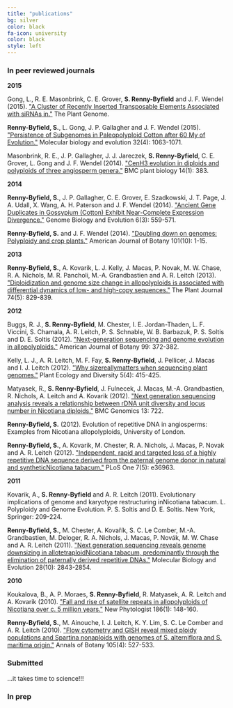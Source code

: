 ```yaml
---
title: "publications"
bg:	silver
color: black
fa-icon: university
color: black
style: left
---
```


### In peer reviewed journals

**2015**

Gong, L., R. E. Masonbrink, C. E. Grover, **S. Renny-Byfield** and J. F. Wendel (2015). ["A Cluster of Recently Inserted Transposable Elements Associated with siRNAs in."](https://dl.sciencesocieties.org/publications/tpg/pdfs/0/0/plantgenome2014.11.0088) The Plant Genome.

**Renny-Byfield, S.**, L. Gong, J. P. Gallagher and J. F. Wendel (2015). ["Persistence of Subgenomes in Paleopolyploid Cotton after 60 My of Evolution."](http://mbe.oxfordjournals.org/content/32/4/1063) Molecular biology and evolution 32(4): 1063-1071.

Masonbrink, R. E., J. P. Gallagher, J. J. Jareczek, **S. Renny-Byfield**, C. E. Grover, L. Gong and J. F. Wendel (2014). ["CenH3 evolution in diploids and polyploids of three angiosperm genera."](http://www.biomedcentral.com/1471-2229/14/383) BMC plant biology 14(1): 383.

**2014**

**Renny-Byfield, S.**, J. P. Gallagher, C. E. Grover, E. Szadkowski, J. T. Page, J. A. Udall, X. Wang, A. H. Paterson and J. F. Wendel (2014). ["Ancient Gene Duplicates in Gossypium (Cotton) Exhibit Near-Complete Expression Divergence."](http://www.biomedcentral.com/1471-2229/14/383) Genome Biology and Evolution 6(3): 559-571.

**Renny-Byfield, S.** and J. F. Wendel (2014). ["Doubling down on genomes: Polyploidy and crop plants."](http://www.amjbot.org/content/101/10/1711.long) American Journal of Botany 101(10): 1-15.

**2013**

**Renny-Byfield, S.**, A. Kovarik, L. J. Kelly, J. Macas, P. Novak, M. W. Chase, R. A. Nichols, M. R. Pancholi, M.-A. Grandbastien and A. R. Leitch (2013). ["Diploidization and genome size change in allopolyploids is associated with differential dynamics of low- and high-copy sequences."](http://onlinelibrary.wiley.com/doi/10.1111/tpj.12168/abstract) The Plant Journal 74(5): 829-839.

**2012**

Buggs, R. J., **S. Renny-Byfield**, M. Chester, I. E. Jordan-Thaden, L. F. Viccini, S. Chamala, A. R. Leitch, P. S. Schnable, W. B. Barbazuk, P. S. Soltis and D. E. Soltis (2012). ["Next-generation sequencing and genome evolution in allopolyploids."](http://www.amjbot.org/content/99/2/372.full.pdf+html) American Journal of Botany 99: 372-382.

Kelly, L. J., A. R. Leitch, M. F. Fay, **S. Renny-Byfield**, J. Pellicer, J. Macas and I. J. Leitch (2012). ["Why sizereallymatters when sequencing plant genomes."](http://www.tandfonline.com/doi/abs/10.1080/17550874.2012.716868) Plant Ecology and Diversity 5(4): 415-425.

Matyasek, R., **S. Renny-Byfield**, J. Fulnecek, J. Macas, M.-A. Grandbastien, R. Nichols, A. Leitch and A. Kovarik (2012). ["Next generation sequencing analysis reveals a relationship between rDNA unit diversity and locus number in Nicotiana diploids."](http://www.biomedcentral.com/1471-2164/13/722) BMC Genomics 13: 722.

**Renny-Byfield, S.** (2012). Evolution of repetitive DNA in angiosperms: Examples from Nicotiana allopolyploids, University of London.

**Renny-Byfield, S.**, A. Kovarik, M. Chester, R. A. Nichols, J. Macas, P. Novak and A. R. Leitch (2012). ["Independent, rapid and targeted loss of a highly repetitive DNA sequence derived from the paternal genome donor in natural and syntheticNicotiana tabacum."](http://dx.doi.org/10.1371/journal.pone.0036963) PLoS One 7(5): e36963.

**2011**

Kovarik, A., **S. Renny-Byfield** and A. R. Leitch (2011). Evolutionary implications of genome and karyotype restructuring inNicotiana tabacum. L. Polyploidy and Genome Evolution. P. S. Soltis and D. E. Soltis. New York, Springer: 209-224.

**Renny-Byfield, S.**, M. Chester, A. Kovařík, S. C. Le Comber, M.-A. Grandbastien, M. Deloger, R. A. Nichols, J. Macas, P. Novák, M. W. Chase and A. R. Leitch (2011). ["Next generation sequencing reveals genome downsizing in allotetraploidNicotiana tabacum, predominantly through the elimination of paternally derived repetitive DNAs."](http://mbe.oxfordjournals.org/content/28/10/2843) Molecular Biology and Evolution 28(10): 2843-2854.

**2010**

Koukalova, B., A. P. Moraes, **S. Renny-Byfield**, R. Matyasek, A. R. Leitch and A. Kovarik (2010). ["Fall and rise of satellite repeats in allopolyploids of Nicotiana over c. 5 million years."](http://onlinelibrary.wiley.com/doi/10.1111/j.1469-8137.2009.03101.x/abstract) New Phytologist 186(1): 148-160.

**Renny-Byfield, S.**, M. Ainouche, I. J. Leitch, K. Y. Lim, S. C. Le Comber and A. R. Leitch (2010). ["Flow cytometry and GISH reveal mixed ploidy populations and Spartina nonaploids with genomes of S. alterniflora and S. maritima origin."](http://aob.oxfordjournals.org/content/105/4/527.long) Annals of Botany 105(4): 527-533.


### Submitted

...it takes time to science!!!

### In prep



<script>
  (function(i,s,o,g,r,a,m){i['GoogleAnalyticsObject']=r;i[r]=i[r]||function(){
  (i[r].q=i[r].q||[]).push(arguments)},i[r].l=1*new Date();a=s.createElement(o),
  m=s.getElementsByTagName(o)[0];a.async=1;a.src=g;m.parentNode.insertBefore(a,m)
  })(window,document,'script','//www.google-analytics.com/analytics.js','ga');

  ga('create', 'UA-64425631-1', 'auto');
  ga('send', 'pageview');

</script>


